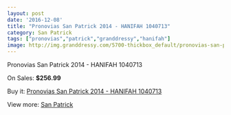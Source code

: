 ```yaml
---
layout: post
date: '2016-12-08'
title: "Pronovias San Patrick 2014 - HANIFAH 1040713"
category: San Patrick
tags: ["pronovias","patrick","granddressy","hanifah"]
image: http://img.granddressy.com/5700-thickbox_default/pronovias-san-patrick-2014-hanifah-1040713.jpg
---
```

Pronovias San Patrick 2014 - HANIFAH 1040713

On Sales: **$256.99**
<a href="https://www.granddressy.com/en/san-patrick/5036-pronovias-san-patrick-2014-hanifah-1040713.html"><amp-img layout="responsive" width="600" height="600" src="//img.granddressy.com/5700-thickbox_default/pronovias-san-patrick-2014-hanifah-1040713.jpg" alt="Pronovias San Patrick 2014 - HANIFAH 1040713 0" /></a>

Buy it: [Pronovias San Patrick 2014 - HANIFAH 1040713](https://www.granddressy.com/en/san-patrick/5036-pronovias-san-patrick-2014-hanifah-1040713.html "Pronovias San Patrick 2014 - HANIFAH 1040713")

View more: [San Patrick](https://www.granddressy.com/en/222-san-patrick "San Patrick")